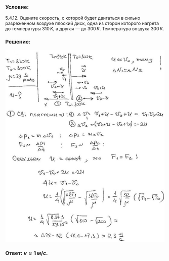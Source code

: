 ###  Условие:

$5.4.12.$ Оцените скорость, с которой будет двигаться в сильно разреженном воздухе плоский диск, одна из сторон которого нагрета до температуры $310 \,K$, а другая — до $300 \,K$. Температура воздуха $300 \,K$.

###  Решение:

![|531x640, 67%](../../img/5.4.12/sol.jpg)

###  Ответ: $v \approx 1 \,м/с.$